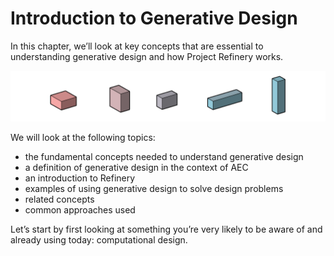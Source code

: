 # Introduction to Generative Design

In this chapter, we’ll look at key concepts that are essential to understanding generative design and how Project Refinery works.

![](../.gitbook/assets/intro%20%282%29.png)

We will look at the following topics:

* the fundamental concepts needed to understand generative design
* a definition of generative design in the context of AEC
* an introduction to Refinery
* examples of using generative design to solve design problems
* related concepts
* common approaches used

Let’s start by first looking at something you’re very likely to be aware of and already using today: computational design.

